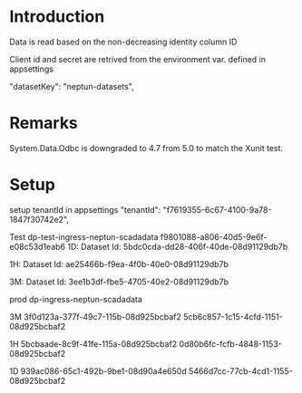 # Introduction 

Data is read based on the non-decreasing identity column ID

Client id and secret are retrived from the environment var. defined in appsettings

"datasetKey": "neptun-datasets",

# Remarks
System.Data.Odbc is downgraded to 4.7 from 5.0 to match the Xunit test.

# Setup
setup tenantId in appsettings
"tenantId": "f7619355-6c67-4100-9a78-1847f30742e2",

Test
dp-test-ingress-neptun-scadadata
f9801088-a806-40d5-9e6f-e08c53d1eab6
1D: 
Dataset Id: 5bdc0cda-dd28-406f-40de-08d91129db7b

1H:
Dataset Id: ae25466b-f9ea-4f0b-40e0-08d91129db7b

3M:
Dataset Id: 3ee1b3df-fbe5-4705-40e2-08d91129db7b

prod
dp-ingress-neptun-scadadata

3M
3f0d123a-377f-49c7-115b-08d925bcbaf2
5cb6c857-1c15-4cfd-1151-08d925bcbaf2

1H
5bcbaade-8c9f-41fe-115a-08d925bcbaf2
0d80b6fc-fcfb-4848-1153-08d925bcbaf2

1D
939ac086-65c1-492b-9be1-08d90a4e650d
5466d7cc-77cb-4cd1-1155-08d925bcbaf2